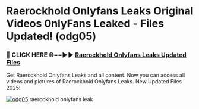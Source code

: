# Raerockhold Onlyfans Leaks Original Videos 0nlyFans Leaked - Files Updated! (odg05)

<h3>🔴 CLICK HERE 🌐==►► <a href="https://tinyurl.com/brd5kh86" rel="nofollow">Raerockhold Onlyfans Leaks Updated Files</a></h3>

Get Raerockhold Onlyfans Leaks and all content. Now you can access all videos and pictures of Raerockhold Onlyfans Leaks. New Updated Files 2025!

[![odg05](https://i.imgur.com/K7sEzmb.gif)](https://tinyurl.com/brd5kh86)
raerockhold onlyfans leak